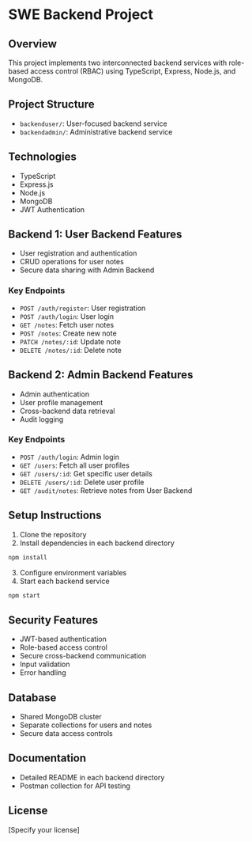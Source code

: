 # SWE Backend Project

## Overview
This project implements two interconnected backend services with role-based access control (RBAC) using TypeScript, Express, Node.js, and MongoDB.

## Project Structure
- `backenduser/`: User-focused backend service
- `backendadmin/`: Administrative backend service

## Technologies
- TypeScript
- Express.js
- Node.js
- MongoDB
- JWT Authentication

## Backend 1: User Backend Features
- User registration and authentication
- CRUD operations for user notes
- Secure data sharing with Admin Backend

### Key Endpoints
- `POST /auth/register`: User registration
- `POST /auth/login`: User login
- `GET /notes`: Fetch user notes
- `POST /notes`: Create new note
- `PATCH /notes/:id`: Update note
- `DELETE /notes/:id`: Delete note

## Backend 2: Admin Backend Features
- Admin authentication
- User profile management
- Cross-backend data retrieval
- Audit logging

### Key Endpoints
- `POST /auth/login`: Admin login
- `GET /users`: Fetch all user profiles
- `GET /users/:id`: Get specific user details
- `DELETE /users/:id`: Delete user profile
- `GET /audit/notes`: Retrieve notes from User Backend

## Setup Instructions
1. Clone the repository
2. Install dependencies in each backend directory
```bash
npm install
```
3. Configure environment variables
4. Start each backend service
```bash
npm start
```

## Security Features
- JWT-based authentication
- Role-based access control
- Secure cross-backend communication
- Input validation
- Error handling

## Database
- Shared MongoDB cluster
- Separate collections for users and notes
- Secure data access controls

## Documentation
- Detailed README in each backend directory
- Postman collection for API testing

## License
[Specify your license]

